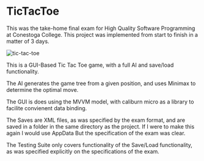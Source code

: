 
# TicTacToe

This was the take-home final exam for High Quality Software Programming at Conestoga College. This project was implemented from start to finish in a matter of 3 days.

![tic-tac-toe](https://user-images.githubusercontent.com/50975120/132905493-2b7bfebb-8102-4f6f-b259-e2cc8a534649.png)

This is a GUI-Based Tic Tac Toe game, with a full AI and save/load functionality.

The AI generates the game tree from a given position, and uses Minimax to determine the optimal move. 

The GUI is does using the MVVM model, with caliburn micro as a library to facilite convienent data binding.

The Saves are XML files, as was specified by the exam format, and are saved in a folder in the same directory as the project. If I were to make this again I would use AppData
But the specification of the exam was clear.

The Testing Suite only covers functionality of the Save/Load functionality, as was specified explicitly on the specifications of the exam.
